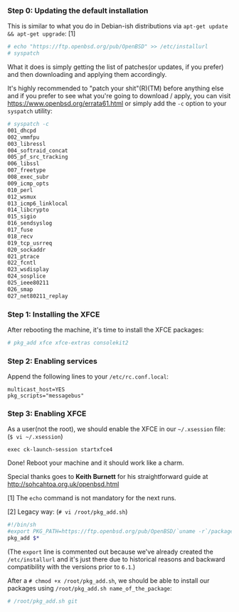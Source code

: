 
### Step 0: Updating the default installation

This is similar to what you do in Debian-ish distributions via
 `apt-get update && apt-get upgrade`: [1]

```sh
# echo "https://ftp.openbsd.org/pub/OpenBSD" >> /etc/installurl
# syspatch
```

What it does is simply getting the list of patches(or updates, if you prefer)
 and then downloading and applying them accordingly. 

It's highly recommended to "patch your shit"(R)(TM) before anything else and
 if you prefer to see what you're going to download / apply, you can visit
<a href="https://www.openbsd.org/errata61.html" target="_blank">https://www.openbsd.org/errata61.html</a>
 or simply add the `-c` option to your `syspatch` utility:

```sh
# syspatch -c                                                                  
001_dhcpd
002_vmmfpu
003_libressl
004_softraid_concat
005_pf_src_tracking
006_libssl
007_freetype
008_exec_subr
009_icmp_opts
010_perl
012_wsmux
013_icmp6_linklocal
014_libcrypto
015_sigio
016_sendsyslog
017_fuse
018_recv
019_tcp_usrreq
020_sockaddr
021_ptrace
022_fcntl
023_wsdisplay
024_sosplice
025_ieee80211
026_smap
027_net80211_replay
```

### Step 1: Installing the XFCE

After rebooting the machine, it's time to install the XFCE packages:

```sh
# pkg_add xfce xfce-extras consolekit2
```

### Step 2: Enabling services

Append the following lines to your `/etc/rc.conf.local`:

```
multicast_host=YES
pkg_scripts="messagebus"
```

### Step 3: Enabling XFCE

As a user(not the root), we should enable the XFCE in our `~/.xsession` file:
 (`$ vi ~/.xsession`)

```
exec ck-launch-session startxfce4
```

Done! Reboot your machine and it should work like a charm.

Special thanks goes to **Keith Burnett** for his straightforward guide at
<a href="http://sohcahtoa.org.uk/openbsd.html" target="_blank">http://sohcahtoa.org.uk/openbsd.html</a>


[1] The `echo` command is not mandatory for the next runs.

[2] Legacy way: (`# vi /root/pkg_add.sh`)

```sh
#!/bin/sh
#export PKG_PATH=https://ftp.openbsd.org/pub/OpenBSD/`uname -r`/packages/`uname -m`/
pkg_add $*
```
(The `export` line is commented out because we've already created the
 `/etc/installurl` and it's just there due to historical reasons and backward
 compatibility with the versions prior to `6.1`.)

After a `# chmod +x /root/pkg_add.sh`, we should be able to install our packages
 using `/root/pkg_add.sh name_of_the_package`:

```sh
# /root/pkg_add.sh git
```
